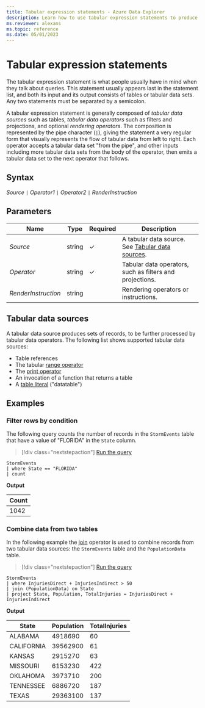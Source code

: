 ```yaml
---
title: Tabular expression statements - Azure Data Explorer
description: Learn how to use tabular expression statements to produce tabular data sets.
ms.reviewer: alexans
ms.topic: reference
ms.date: 05/01/2023
---
```

# Tabular expression statements

The tabular expression statement is what people usually have in mind when they talk about queries. This statement usually appears last in the statement list, and both its input and its output consists of tables or tabular data sets.
Any two statements must be separated by a semicolon.

A tabular expression statement is generally composed of *tabular data sources* such as tables, *tabular data operators* such as filters and projections, and optional *rendering operators*. The composition is represented by the pipe character (`|`), giving the statement a very regular form that visually represents the flow of tabular data from left to right.
Each operator accepts a tabular data set "from the pipe", and other inputs including more tabular data sets from the body of the operator, then emits a tabular data set to the next operator that follows.

## Syntax

*Source* `|` *Operator1* `|` *Operator2* `|` *RenderInstruction*

## Parameters

|Name|Type|Required|Description|
|--|--|--|--|
|*Source*|string|&check;|A tabular data source. See [Tabular data sources](#tabular-data-sources).|
|*Operator*|string|&check;|Tabular data operators, such as filters and projections.|
|*RenderInstruction*|string||Rendering operators or instructions.|

## Tabular data sources

A tabular data source produces sets of records, to be further processed by tabular data operators. The following list shows supported tabular data sources:

* Table references
* The tabular [range operator](rangeoperator.md)
* The [print operator](printoperator.md)
* An invocation of a function that returns a table
* A [table literal](datatableoperator.md) ("datatable")

## Examples

### Filter rows by condition

The following query counts the number of records in the `StormEvents` table that have a value of "FLORIDA" in the `State` column.

> [!div class="nextstepaction"]
> <a href="https://dataexplorer.azure.com/clusters/help/databases/Samples?query=H4sIAAAAAAAAAwsuyS/KdS1LzSspVuDlqlEoz0gtSlUILkksSVWwtVVQcvPxD/J0cVQCySXnl+aVAAA3VvV9MQAAAA==" target="_blank">Run the query</a>

```kusto
StormEvents 
| where State == "FLORIDA"
| count
```

**Output**

|Count|
|--|
|1042|

### Combine data from two tables

In the following example the [join](joinoperator.md) operator is used to combine records from two tabular data sources: the `StormEvents` table and the `PopulationData` table.

> [!div class="nextstepaction"]
> <a href="https://dataexplorer.azure.com/clusters/help/databases/Samples?query=H4sIAAAAAAAAAwsuyS/KdS1LzSspVuDlqlEoz0gtSlXwzMsqLcpMLXbJLEpNLlHQhgt45qVAhOwUTA1A6rPyM/MUNALyC0pzEksy8/NcEksSNRXy8xSCSxJLUkEqCorys0A6wAI6CgilOgoh+SWJOTCjFWwJWwsARutqhK4AAAA=" target="_blank">Run the query</a>

```kusto
StormEvents 
| where InjuriesDirect + InjuriesIndirect > 50
| join (PopulationData) on State
| project State, Population, TotalInjuries = InjuriesDirect + InjuriesIndirect
```

**Output**

| State | Population | TotalInjuries |
|---|---|---|
| ALABAMA | 4918690 | 60 |
| CALIFORNIA | 39562900 | 61 |
| KANSAS | 2915270 | 63 |
| MISSOURI | 6153230 | 422 |
| OKLAHOMA | 3973710 | 200 |
| TENNESSEE | 6886720 | 187 |
| TEXAS | 29363100 | 137 |
